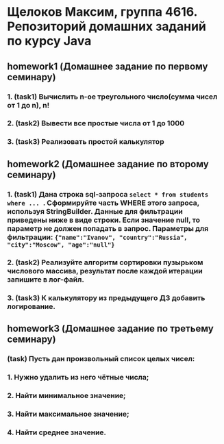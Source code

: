# Щелоков Максим, группа 4616. Репозиторий домашних заданий по курсу Java

## homework1 (Домашнее задание по первому семинару)
### 1. (task1) Вычислить n-ое треугольного число(сумма чисел от 1 до n), n! 
### 2. (task2) Вывести все простые числа от 1 до 1000 
### 3. (task3) Реализовать простой калькулятор

## homework2 (Домашнее задание по второму семинару) 
### 1. (task1) Дана строка sql-запроса `select * from students where ... `. Сформируйте часть WHERE этого запроса, используя StringBuilder. Данные для фильтрации приведены ниже в виде строки. Если значение null, то параметр не должен попадать в запрос. Параметры для фильтрации: `{"name":"Ivanov", "country":"Russia", "city":"Moscow", "age":"null"}`
### 2. (task2) Реализуйте алгоритм сортировки пузырьком числового массива, результат после каждой итерации запишите в лог-файл. 
### 3. (task3) К калькулятору из предыдущего ДЗ добавить логирование.

## homework3 (Домашнее задание по третьему семинару) 
### (task) Пусть дан произвольный список целых чисел:
### 1. Нужно удалить из него чётные числа;
### 2. Найти минимальное значение;
### 3. Найти максимальное значение;
### 4. Найти среднее значение.